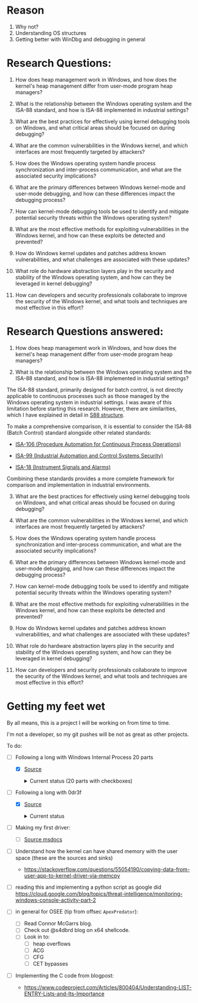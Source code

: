 # Reason

1. Why not?
2. Understanding OS structures
3. Getting better with WinDbg and debugging in general

# Research Questions: 

1. How does heap management work in Windows, and how does the kernel's heap management differ from user-mode program heap managers?

2. What is the relationship between the Windows operating system and the ISA-88 standard, and how is ISA-88 implemented in industrial settings?

3. What are the best practices for effectively using kernel debugging tools on Windows, and what critical areas should be focused on during debugging?

4. What are the common vulnerabilities in the Windows kernel, and which interfaces are most frequently targeted by attackers?

5. How does the Windows operating system handle process synchronization and inter-process communication, and what are the associated security implications?

6. What are the primary differences between Windows kernel-mode and user-mode debugging, and how can these differences impact the debugging process?

7. How can kernel-mode debugging tools be used to identify and mitigate potential security threats within the Windows operating system?

8. What are the most effective methods for exploiting vulnerabilities in the Windows kernel, and how can these exploits be detected and prevented?

9. How do Windows kernel updates and patches address known vulnerabilities, and what challenges are associated with these updates?

10. What role do hardware abstraction layers play in the security and stability of the Windows operating system, and how can they be leveraged in kernel debugging?

11. How can developers and security professionals collaborate to improve the security of the Windows kernel, and what tools and techniques are most effective in this effort?

# Research Questions answered:

1. How does heap management work in Windows, and how does the kernel's heap management differ from user-mode program heap managers?

2. What is the relationship between the Windows operating system and the ISA-88 standard, and how is ISA-88 implemented in industrial settings?

The ISA-88 standard, primarily designed for batch control, is not directly applicable to continuous processes such as those managed by the Windows operating system in industrial settings. I was aware of this limitation before starting this research. However, there are similarities, which I have explained in detail in [S88 structure](S88-structure-improvised-win-kernel.md).

To make a comprehensive comparison, it is essential to consider the ISA-88 (Batch Control) standard alongside other related standards:
 
- [ISA-106 (Procedure Automation for Continuous Process Operations)](https://www.isa.org/standards-and-publications/isa-standards/isa-standards-committees/isa106)
 
- [ISA-99 (Industrial Automation and Control Systems Security)](https://www.isa.org/standards-and-publications/isa-standards/isa-standards-committees/isa99)
 
- [ISA-18 (Instrument Signals and Alarms)](https://www.isa.org/standards-and-publications/isa-standards/isa-standards-committees/isa18)

Combining these standards provides a more complete framework for comparison and implementation in industrial environments.

3. What are the best practices for effectively using kernel debugging tools on Windows, and what critical areas should be focused on during debugging?

4. What are the common vulnerabilities in the Windows kernel, and which interfaces are most frequently targeted by attackers?

5. How does the Windows operating system handle process synchronization and inter-process communication, and what are the associated security implications?

6. What are the primary differences between Windows kernel-mode and user-mode debugging, and how can these differences impact the debugging process?

7. How can kernel-mode debugging tools be used to identify and mitigate potential security threats within the Windows operating system?

8. What are the most effective methods for exploiting vulnerabilities in the Windows kernel, and how can these exploits be detected and prevented?

9. How do Windows kernel updates and patches address known vulnerabilities, and what challenges are associated with these updates?

10. What role do hardware abstraction layers play in the security and stability of the Windows operating system, and how can they be leveraged in kernel debugging?

11. How can developers and security professionals collaborate to improve the security of the Windows kernel, and what tools and techniques are most effective in this effort?


# Getting my feet wet

By all means, this is a project I will be working on from time to time.

I'm not a developer, so my git pushes will be not as great as other projects.

To do:

* [ ] Following a long with Windows Internal Process 20 parts
  * [x] [Source](https://www.youtube.com/watch?v=4AkzIbmI3q4&list=PLhx7-txsG6t5i-kIZ_hwJSgZrnka4GXvn&index=1)

    <details><summary>Current status (20 parts with checkboxes)</summary>
    I'm using OCR / Transcripts (e.g. `tesseract ./<image-name>.png summary` or `https://kome.ai/tools/youtube-transcript-generator`) as notes, some parts are with debugging notes.

    * [x] [Part 01](https://youtu.be/4AkzIbmI3q4?si=AAggwGxv8TyE9Dw0)
      - This lesson emphasizes the complexity of seemingly simple tasks in modern operating systems like Windows, encouraging deeper understanding beyond abstractions. It includes a demo on executing a "Hello World" program, observing process creation, and delving into system internals like conhost and process explorer. The goal is to appreciate the underlying mechanisms, gaining programming language-independent knowledge, and enhancing skills in using, administrating, and troubleshooting operating systems.
    * [x] [Part 02](https://youtu.be/xh78GCMP9jY?si=eUkMF8EHDuyujb1K)
      - This lesson explains how Windows manages multitasking through process management, likening processes to independent households in a neighborhood to ensure privacy, space, and non-interference. It covers concepts such as memory allocation, threads, handles, security tokens, and the creation and termination of processes, using Task Manager and Process Explorer for practical demonstrations.
    * [x] [Part 03](https://youtu.be/P7KR2oEPBPw?si=O9bdTsYphRRQhHrm)
      - This presentation delves into process creation in Windows, focusing on the use of the CreateProcess API. It discusses key parameters, particularly the importance of specifying the .exe file name. A demo illustrates starting Notepad from Explorer, using WinDbg to break and inspect the CreateProcess function, and creating a process programmatically. The session emphasizes understanding process creation in user mode, inviting further feedback and interaction through specified channels.
      - source code for `CreateProcess` is in `Part-03/CreateProcess.cpp`
    * [x] [Part 04](https://youtu.be/P7KR2oEPBPw?si=Vulf4trfxb_zuVIa)
      - This presentation delves into the concept of processes within operating systems, highlighting how processes utilize isolated virtual address spaces to enable multiple programs to operate independently and securely on the same physical hardware. It explains the mechanism of memory management using page table entries to map virtual addresses to different physical locations for each process, ensuring that processes cannot access or interfere with each other’s data.
    * [x] [Part 05](https://youtu.be/3PI3xdIITiU?si=kBMtV_MpvMQyafPp)
      - This presentation focuses on the critical metadata structures of a process in Windows, examining kernel and user-mode data structures such as `_KPROCESS`, `_EPROCESS`, and `_PEB`. It explains how these structures interact and are crucial for the kernel's management of processes, detailing their roles in bookkeeping, memory management via page table entries, and the creation of processes through the `CreateProcess` function.
    * [x] [Part 06](https://youtu.be/Hg0xcpBc6R4?si=YUcN0Tt5WRDkRDO_)
      - This presentation provides a detailed exploration of various debugger commands used for process analysis, particularly focusing on commands like `!process`, `!thread`, and `!address`. It highlights their applications, such as switching process context and dumping process structures, and introduces advanced usage like !process 0x17 for in-depth insights into process structures and user mode activities on a Windows 8.1 system.
    * [ ] [Part 07](https://youtu.be/GnZelk2B3yA?si=YDcURv7arDO8DTbS)
      - This presentation examines the implementation of the Windows API, specifically focusing on the GetCommandLine API, which retrieves the command line string of the current process. It details how this API accesses the command line information from the Process Environment Block (PEB) and demonstrates the use of debugging techniques to explore this functionality in a real-world scenario, highlighting practical applications like memory editing to alter the API's output.
    * [ ] [Part 08](https://youtu.be/Fj3sa1zKbyA?si=_zV5nuhzgil8zTMy)
      - This presentation focuses on understanding the key assets of a process, including address spaces, handles, threads, command-line arguments, and the current directory, highlighting their roles and limitations. It employs Process Explorer to demonstrate how to inspect these assets in real-time, such as viewing loaded DLLs and examining open handles, providing a practical approach to comprehending process management and its implications from both programming and user perspectives.
    * [ ] [Part 09](https://youtu.be/N6D6xnx1WAg?si=iQDhTJoKJnB-ebQ5)
      - This presentation delves into the concept of address space as a fundamental asset of any process, explaining its theoretical size and the importance of memory isolation to ensure independent program operation. It details how memory allocation and management occur, using functions like VirtualAlloc, and introduces tools like Sysinternals VMMap and Kernel Debugger for practical demonstration and analysis. The session provides insights into how processes manage their allocated and free memory regions, setting the stage for further detailed exploration in future sessions.
    * [ ] [Part 10](https://youtu.be/AtDH19fgAFM?si=JdT_ibXvHXkiYwAq)
      - This presentation explores the role of binaries as crucial components of process architecture, explaining how they dictate operations within a process's execution much like a task list in a new job. It covers different aspects of binaries, including common extensions like .sys, .exe, and .dll, and their creation through linking object files. The session uses Process Explorer to demonstrate how binaries are loaded into user and kernel modes, highlighting the distinctions between common and process-specific binaries, and discussing their interplay in system architecture. The presentation aims to enhance understanding of how binaries define a process's capabilities and actions.
    * [ ] [Part 11](https://youtu.be/0MQL2y4YYqs?si=K9cYbovQr2jbknhw)
      - This presentation focuses on the concept of process handles, explaining them as essential identifiers used by a process to access various system resources securely. Handles are described as akin to permissions granted by the kernel to access protected resources like files and devices, and are crucial for user-mode applications to interact indirectly with kernel data structures. The presentation further categorizes handles into types such as files, threads, processes, and synchronization objects, and uses Process Explorer to demonstrate how handles are viewed, utilized, and managed within the system. This session aims to enhance understanding of how handles function and their importance in system interactions.
    * [ ] [Part 12](https://youtu.be/T4Jc_Tl_Sl4?si=vUU4PiK_8_iSEFVu)
      - This presentation delves into threads as fundamental assets in process management, essential for executing actions within a computer system. It outlines how threads are the primary entities that execute instructions on the CPU, distinct from processes, which provide the necessary space and resources. The session covers thread lifecycle, creation, and management, including demonstrations using Process Explorer and Visual Studio to view and manage thread details. Additionally, it emphasizes the importance of threads in operating within the process's address space and their inability to interact outside of it, setting the stage for further exploration of multi-threading and thread synchronization in upcoming sessions.
    * [ ] [Part 13](https://youtu.be/9mo-rkOcZCQ?si=QEl_XHZng2JWp_Su)
      - This presentation focuses on GDI (Graphics Device Interface) and user object handles within Windows operating systems, detailing their specific roles in managing display-related artifacts crucial for user interface operations. It highlights the distinct management of these handles by the win32k.sys driver and their involvement in tasks like drawing, rendering, and interface element control. The session provides insights into the creation, management, and viewing of these handles using tools like Task Manager and Process Explorer, and discusses advanced topics such as session and desktop isolation and object sharing within the Windows environment. The presentation aims to enhance understanding of these handles' critical role in graphical and desktop management features.
    * [ ] [Part 14](https://youtu.be/RreHLbjU_mI?si=j97ddhIR4J7sncx6)
      - This presentation explores environmental variables and command-line arguments, emphasizing their roles in inter-process communication and program configuration within Windows. It details how these elements are stored in the Process Environment Block (PEB) and utilized to specify program operations and affect process behavior. The session includes a practical demonstration using Process Explorer to view these elements within specific processes, such as LogonUI.exe, and discusses their significance in defining the execution context of processes. The presentation aims to enhance understanding of how command-line arguments and environmental variables are set during process creation and managed within user mode, setting the stage for further exploration in future sessions.
    * [ ] [Part 15](https://youtu.be/NxI5DCM_BfQ?si=AdYbQ4_LkNnEumaq)
      - This presentation delves into the concept of Interprocess Communication (IPC) in Windows, a vital mechanism that enables processes to interact within an operating system beyond their isolated environments. It highlights various IPC methods including the use of handles, files, network sockets, Windows messages, and the Component Object Model (COM), demonstrating how these facilitate secure communications between processes and between processes and the kernel. Practical examples, such as the interaction between the on-screen keyboard and Notepad, and the use of COM between PowerPoint and Excel, illustrate the implementation and functionality of IPC. The session concludes with a comprehensive overview of IPC types and their roles in ensuring secure and efficient process communication under the supervision of the Windows kernel, setting the stage for deeper exploration in future sessions.
    * [ ] [Part 16](https://youtu.be/Mk42fHiG1no?si=lJkdi5TDzlcRwR9X)
      - This presentation explores the mechanisms and implications of process termination in the Windows operating system, outlining the essential steps involved in ending a process efficiently to free up system resources and maintain system stability. It covers both internal and external triggers for process termination, such as calls to ExitProcess and actions from the Task Manager, respectively. Additionally, it discusses the system's handling of resources during termination, including memory deallocation, file handle closure, and cleanup of user interfaces. Practical demonstrations illustrate how different resources are managed upon process termination, enhancing understanding of the coordination required between user-mode operations and kernel-level management. This session aims to deepen knowledge of process management and its impact on developing efficient applications and troubleshooting in Windows.
    * [ ] [Part 17](https://youtu.be/cWMvAZlruDE?si=nIYxjBGTQX4uJJvO)
      - This presentation addresses the design guidelines for process creation in Windows, emphasizing the scenarios that justify initiating new processes in application development. It discusses the importance of considering the overhead and complexity introduced by process creation, highlighting use cases such as application isolation, separation of service and UI components, distributed systems, third-party DLL integration, and compatibility issues. The session contrasts processes with threads, recommending the use of threads for multitasking within the same application due to their lower overhead and better performance, while processes provide isolation. Recommendations include minimizing interprocess communication (IPC) and using DLLs for modular design within a single process. This guidance aims to help developers make informed decisions about when and why to create a process, aligning with best practices in software architecture to optimize performance and resource utilization.
    * [ ] [Part 18](https://youtu.be/L77PZpFBpgY?si=a5vUxyYisxPiFavc)
      - This presentation provides an in-depth exploration of key system processes in the Windows operating system, explaining their critical roles and functionalities necessary for maintaining system stability and security. It covers essential processes like the System Idle Process, System Process, and various subsystems like smss.exe, csrss.exe, services.exe, lsass.exe, winlogon.exe, and explorer.exe, detailing their specific functions in session management, user interaction, and security protocols. Additionally, it highlights the complexities involved in modifying crucial system components like csrss.exe due to robust security measures. The session underscores how system processes manage services, user authentication, and interface operations, offering insights into the architectural efficiency and complexity of Windows. This discussion aims to enhance understanding of Windows’ core operations and the integral roles of its system processes.
    * [ ] [Part 19](https://youtu.be/YqfMpoOKEkA?si=Kl26rZ-g2tNiMgdS)
      - This presentation delves into the complexities of memory management in Windows, focusing on the critical interaction between kernel mode and user mode, underpinned by protected mode and paging on the 32-bit Intel x86 architecture. It emphasizes how security is preserved through hardware-assisted features like segmentation and paging, which prevent user-mode programs from accessing or modifying other programs’ data or operating system data. The session explores the roles of control registers, such as CR0 and CR3, in managing these protections and illustrates how CPU architecture facilitates robust access control and memory protection. Practical demonstrations using debuggers are included to show how memory addresses are translated and access controls enforced, providing a comprehensive understanding of the mechanisms that maintain security and  stability in a modern operating system. The presentation aims to enhance knowledge of Windows memory management strategies crucial for programming and system administration in secure environments.
  </details>


* [ ] Following a long with 0dr3f
  * [x] [Source](https://0dr3f.github.io/2023/07/14/HEVD_Win10_22H2_ArbitraryOverwrite/)


    <details><summary>Current status</summary>

    * [ ] Token impersonation
    * [ ] Understanding and making debuggable concepts:
      * [ ] SMEP & SMAP 
    </details>

* [ ] Making my first driver:
  * [ ] [Source msdocs](https://learn.microsoft.com/en-us/windows-hardware/drivers/gettingstarted/writing-a-very-small-kmdf--driver)
  

* [ ] Understand how the kernel can have shared memory with the user space (these are the sources and sinks)
  * https://stackoverflow.com/questions/55054190/copying-data-from-user-app-to-kernel-driver-via-memcpy

* [ ] reading this and implementing a python script as google did https://cloud.google.com/blog/topics/threat-intelligence/monitoring-windows-console-activity-part-2

* [ ] in general for OSEE (tip from offsec `ApexPredator`):
  * [ ] Read Connor McGarrs blog. 
  * [ ] Check out @s4dbrd blog on x64 shellcode. 
  * [ ] Look in to:
    * [ ]  heap overflows
    * [ ]  ACG 
    * [ ]  CFG
    * [ ]  CET bypasses

* [ ] Implementing the C code from blogpost:
  * https://www.codeproject.com/Articles/800404/Understanding-LIST-ENTRY-Lists-and-Its-Importance


